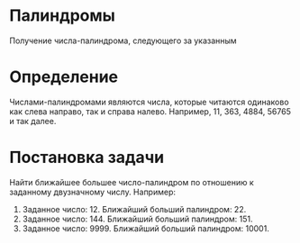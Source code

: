 # Палиндромы
Получение числа-палиндрома, следующего за указанным
# Определение
Числами-палиндромами являются числа, которые читаются одинаково как слева направо, так и справа налево. Например, 11, 363, 4884, 56765 и так далее.
# Постановка задачи
Найти ближайшее большее число-палиндром по отношению к заданному двузначному числу.
Например:
1. Заданное число: 12. Ближайший больший палиндром: 22.
2. Заданное число: 144. Ближайший больший палиндром: 151.
3. Заданное число: 9999. Ближайший больший палиндром: 10001.
